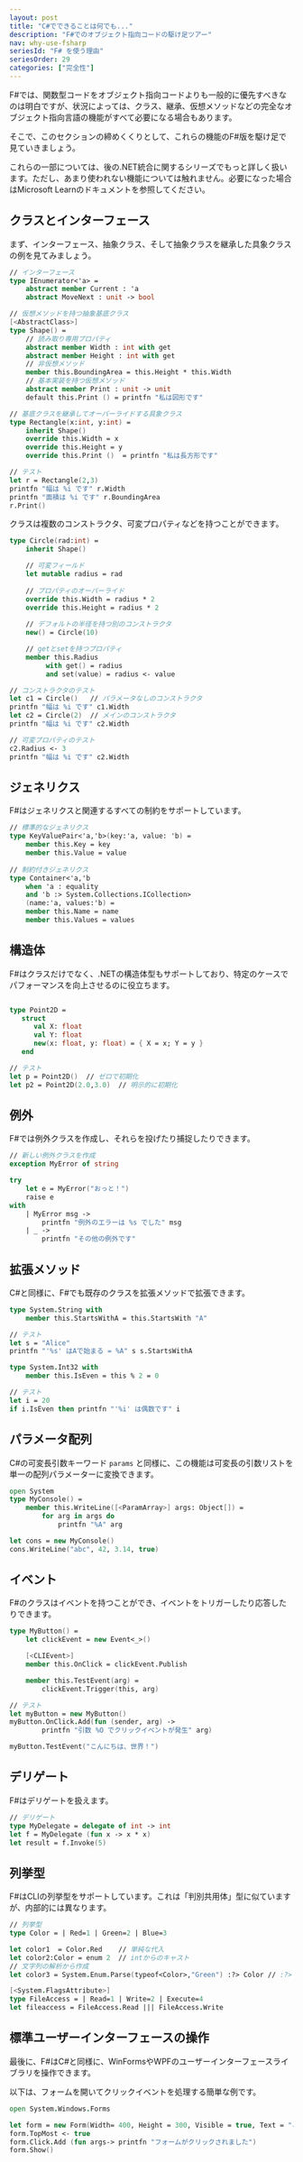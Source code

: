 ```yaml
---
layout: post
title: "C#でできることは何でも..."
description: "F#でのオブジェクト指向コードの駆け足ツアー"
nav: why-use-fsharp
seriesId: "F# を使う理由"
seriesOrder: 29
categories: ["完全性"]
---
```


F#では、関数型コードをオブジェクト指向コードよりも一般的に優先すべきなのは明白ですが、状況によっては、クラス、継承、仮想メソッドなどの完全なオブジェクト指向言語の機能がすべて必要になる場合もあります。

そこで、このセクションの締めくくりとして、これらの機能のF#版を駆け足で見ていきましょう。

これらの一部については、後の.NET統合に関するシリーズでもっと詳しく扱います。ただし、あまり使われない機能については触れません。必要になった場合はMicrosoft Learnのドキュメントを参照してください。

## クラスとインターフェース

まず、インターフェース、抽象クラス、そして抽象クラスを継承した具象クラスの例を見てみましょう。

```fsharp
// インターフェース
type IEnumerator<'a> = 
    abstract member Current : 'a
    abstract MoveNext : unit -> bool 

// 仮想メソッドを持つ抽象基底クラス
[<AbstractClass>]
type Shape() = 
    // 読み取り専用プロパティ
    abstract member Width : int with get
    abstract member Height : int with get
    // 非仮想メソッド
    member this.BoundingArea = this.Height * this.Width
    // 基本実装を持つ仮想メソッド
    abstract member Print : unit -> unit 
    default this.Print () = printfn "私は図形です"

// 基底クラスを継承してオーバーライドする具象クラス
type Rectangle(x:int, y:int) = 
    inherit Shape()
    override this.Width = x
    override this.Height = y
    override this.Print ()  = printfn "私は長方形です"

// テスト
let r = Rectangle(2,3)
printfn "幅は %i です" r.Width
printfn "面積は %i です" r.BoundingArea
r.Print()
```

クラスは複数のコンストラクタ、可変プロパティなどを持つことができます。

```fsharp
type Circle(rad:int) = 
    inherit Shape()

    // 可変フィールド
    let mutable radius = rad
    
    // プロパティのオーバーライド
    override this.Width = radius * 2
    override this.Height = radius * 2
    
    // デフォルトの半径を持つ別のコンストラクタ
    new() = Circle(10)      

    // getとsetを持つプロパティ
    member this.Radius
         with get() = radius
         and set(value) = radius <- value

// コンストラクタのテスト
let c1 = Circle()   // パラメータなしのコンストラクタ
printfn "幅は %i です" c1.Width
let c2 = Circle(2)  // メインのコンストラクタ
printfn "幅は %i です" c2.Width

// 可変プロパティのテスト
c2.Radius <- 3
printfn "幅は %i です" c2.Width
```

## ジェネリクス

F#はジェネリクスと関連するすべての制約をサポートしています。

```fsharp
// 標準的なジェネリクス
type KeyValuePair<'a,'b>(key:'a, value: 'b) = 
    member this.Key = key
    member this.Value = value
    
// 制約付きジェネリクス
type Container<'a,'b 
    when 'a : equality 
    and 'b :> System.Collections.ICollection>
    (name:'a, values:'b) = 
    member this.Name = name
    member this.Values = values
```

## 構造体

F#はクラスだけでなく、.NETの構造体型もサポートしており、特定のケースでパフォーマンスを向上させるのに役立ちます。

```fsharp

type Point2D =
   struct
      val X: float
      val Y: float
      new(x: float, y: float) = { X = x; Y = y }
   end

// テスト
let p = Point2D()  // ゼロで初期化
let p2 = Point2D(2.0,3.0)  // 明示的に初期化
```

## 例外

F#では例外クラスを作成し、それらを投げたり捕捉したりできます。

```fsharp
// 新しい例外クラスを作成
exception MyError of string

try
    let e = MyError("おっと！")
    raise e
with 
    | MyError msg -> 
        printfn "例外のエラーは %s でした" msg
    | _ -> 
        printfn "その他の例外です" 
```

## 拡張メソッド

C#と同様に、F#でも既存のクラスを拡張メソッドで拡張できます。

```fsharp
type System.String with
    member this.StartsWithA = this.StartsWith "A"

// テスト
let s = "Alice"
printfn "'%s' はAで始まる = %A" s s.StartsWithA

type System.Int32 with
    member this.IsEven = this % 2 = 0

// テスト
let i = 20
if i.IsEven then printfn "'%i' は偶数です" i
```

## パラメータ配列

C#の可変長引数キーワード `params` と同様に、この機能は可変長の引数リストを単一の配列パラメーターに変換できます。

```fsharp
open System
type MyConsole() =
    member this.WriteLine([<ParamArray>] args: Object[]) =
        for arg in args do
            printfn "%A" arg

let cons = new MyConsole()
cons.WriteLine("abc", 42, 3.14, true)
```

## イベント

F#のクラスはイベントを持つことができ、イベントをトリガーしたり応答したりできます。

```fsharp
type MyButton() =
    let clickEvent = new Event<_>()

    [<CLIEvent>]
    member this.OnClick = clickEvent.Publish

    member this.TestEvent(arg) =
        clickEvent.Trigger(this, arg)

// テスト
let myButton = new MyButton()
myButton.OnClick.Add(fun (sender, arg) -> 
        printfn "引数 %O でクリックイベントが発生" arg)

myButton.TestEvent("こんにちは、世界！")
```

## デリゲート

F#はデリゲートを扱えます。

```fsharp
// デリゲート
type MyDelegate = delegate of int -> int
let f = MyDelegate (fun x -> x * x)
let result = f.Invoke(5)
```

## 列挙型

F#はCLIの列挙型をサポートしています。これは「判別共用体」型に似ていますが、内部的には異なります。

```fsharp
// 列挙型
type Color = | Red=1 | Green=2 | Blue=3

let color1  = Color.Red    // 単純な代入
let color2:Color = enum 2  // intからのキャスト
// 文字列の解析から作成
let color3 = System.Enum.Parse(typeof<Color>,"Green") :?> Color // :?> はダウンキャスト

[<System.FlagsAttribute>]
type FileAccess = | Read=1 | Write=2 | Execute=4 
let fileaccess = FileAccess.Read ||| FileAccess.Write
```

## 標準ユーザーインターフェースの操作

最後に、F#はC#と同様に、WinFormsやWPFのユーザーインターフェースライブラリを操作できます。

以下は、フォームを開いてクリックイベントを処理する簡単な例です。

```fsharp
open System.Windows.Forms 

let form = new Form(Width= 400, Height = 300, Visible = true, Text = "こんにちは、世界") 
form.TopMost <- true
form.Click.Add (fun args-> printfn "フォームがクリックされました")
form.Show()
```

